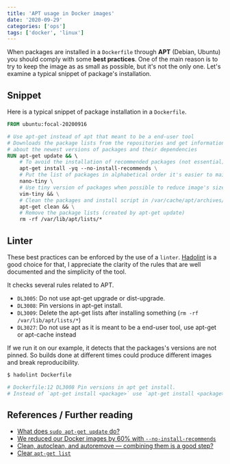 ```yaml
---
title: 'APT usage in Docker images'
date: '2020-09-29'
categories: ['ops']
tags: ['docker', 'linux']
---
```


When packages are installed in a `Dockerfile` through **APT** (Debian, Ubuntu) you should comply with some **best practices**.
One of the main reason is to try to keep the image as as small as possible, but it's not the only one. 
Let's examine a typical snippet of package's installation.

<!--more-->

## Snippet

Here is a typical snippet of package installation in a `Dockerfile`.

```Dockerfile
FROM ubuntu:focal-20200916

# Use apt-get instead of apt that meant to be a end-user tool
# Downloads the package lists from the repositories and get information 
# about the newest versions of packages and their dependencies
RUN apt-get update && \ 
    # To avoid the installation of recommended packages (not essential)
    apt-get install -yq --no-install-recommends \
    # Put the list of packages in alphabetical order it's easier to maintain
    nano-tiny \
    # Use tiny version of packages when possible to reduce image's size
    vim-tiny && \
    # Clean the packages and install script in /var/cache/apt/archives/
    apt-get clean && \
    # Remove the package lists (created by apt-get update)
    rm -rf /var/lib/apt/lists/*
```

## Linter

These best practices can be enforced by the use of a `linter`.
[Hadolint][hadolint] is a good choice for that, I appreciate the clarity of the rules that are well documented and the simplicity of the tool.

It checks several rules related to APT.

- `DL3005`: Do not use apt-get upgrade or dist-upgrade.
- `DL3008`: Pin versions in apt-get install.
- `DL3009`: Delete the apt-get lists after installing something (`rm -rf /var/lib/apt/lists/*`)
- `DL3027`: Do not use apt as it is meant to be a end-user tool, use apt-get or apt-cache instead

If we run it on our example, it detects that the packages's versions are not pinned.
So builds done at different times could produce different images and break reproducibility.

```bash
$ hadolint Dockerfile

# Dockerfile:12 DL3008 Pin versions in apt get install. 
# Instead of `apt-get install <package>` use `apt-get install <package>=<version>`
```

## References / Further reading

- [What does `sudo apt-get update` do?](https://askubuntu.com/questions/222348/what-does-sudo-apt-get-update-do)
- [We reduced our Docker images by 60% with `--no-install-recommends`](https://ubuntu.com/blog/we-reduced-our-docker-images-by-60-with-no-install-recommends)
- [Clean, autoclean, and autoremove — combining them is a good step?](https://askubuntu.com/questions/984797/clean-autoclean-and-autoremove-combining-them-is-a-good-step)
- [Clear `apt-get list`](https://unix.stackexchange.com/questions/217369/clear-apt-get-list)

[hadolint]: https://github.com/hadolint/hadolint